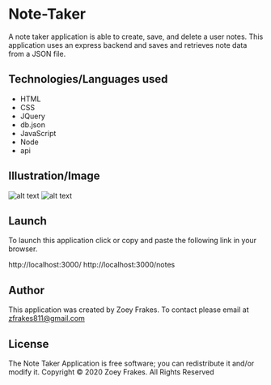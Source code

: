 # Note-Taker
A note taker application is able to create, save, and delete a user notes. This application uses an express backend and saves and retrieves note data from a JSON file.

## Technologies/Languages used

* HTML
* CSS
* JQuery
* db.json
* JavaScript
* Node
* api

## Illustration/Image 
![alt text](../NoteTakerImage1.png "Note Taker Image 1")
![alt text](../NoteTakerImage2.png "Note Taker Image 2")
 
 ## Launch
To launch this application click or copy and paste the following link in your browser.

http://localhost:3000/
http://localhost:3000/notes

## Author
This application was created by Zoey Frakes. To contact please email at zfrakes811@gmail.com

## License
The Note Taker Application is free software; you can redistribute it and/or modify it. Copyright © 2020 Zoey Frakes. All Rights Reserved
